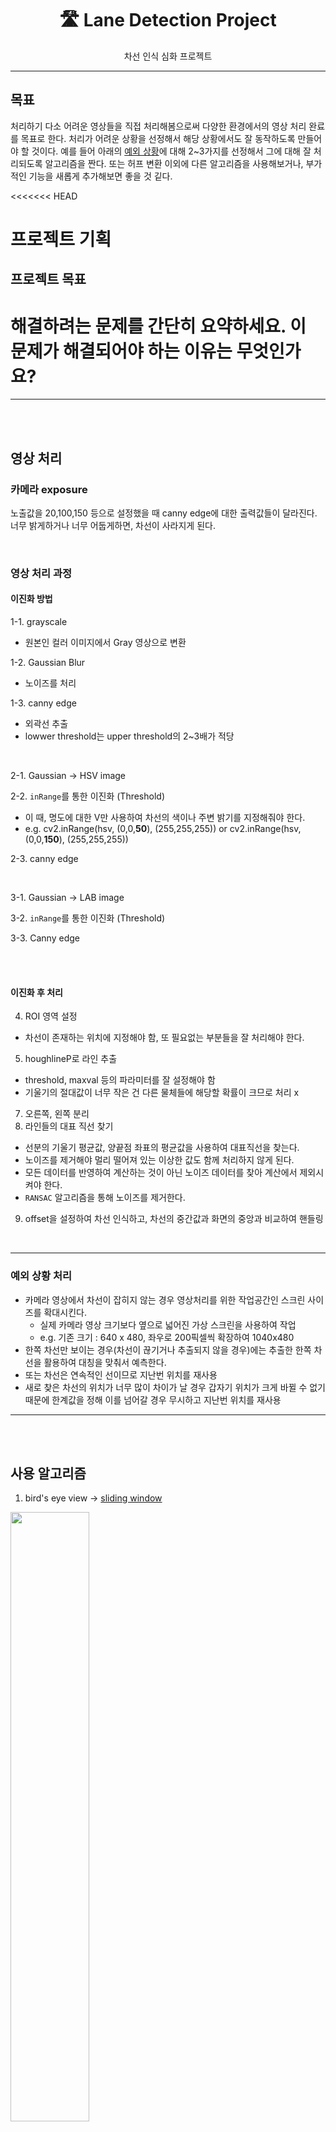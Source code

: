 <div align="center">

# 🛣️ Lane Detection Project

차선 인식 심화 프로젝트

</div>

---

## 목표

처리하기 다소 어려운 영상들을 직접 처리해봄으로써 다양한 환경에서의 영상 처리 완료를 목표로 한다. 처리가 어려운 상황을 선정해서 해당 상황에서도 잘 동작하도록 만들어야 할 것이다. 예를 들어 아래의 [예외 상황](https://github.com/dkssud8150/LaneDetectpjt/edit/jhyoon/README.md#%EC%98%88%EC%99%B8-%EC%83%81%ED%99%A9-%EC%B2%98%EB%A6%AC)에 대해 2~3가지를 선정해서 그에 대해 잘 처리되도록 알고리즘을 짠다. 또는 허프 변환 이외에 다른 알고리즘을 사용해보거나, 부가적인 기능을 새롭게 추가해보면 좋을 것 깉다.

<<<<<<< HEAD
# 프로젝트 기획

## 프로젝트 목표
해결하려는 문제를 간단히 요약하세요. 이 문제가 해결되어야 하는 이유는 무엇인가요?
=======
---

<br>

<br>

## 영상 처리

### 카메라 exposure 
노출값을 20,100,150 등으로 설정했을 때 canny edge에 대한 출력값들이 달라진다. 너무 밝게하거나 너무 어둡게하면, 차선이 사라지게 된다. 

<br>

### 영상 처리 과정

#### 이진화 방법

1-1. grayscale
- 원본인 컬러 이미지에서 Gray 영상으로 변환

1-2. Gaussian Blur
- 노이즈를 처리

1-3. canny edge
  - 외곽선 추출
  - lowwer threshold는 upper threshold의 2~3배가 적당

<br>

2-1. Gaussian -\> HSV image 

2-2. `inRange`를 통한 이진화 (Threshold)
  - 이 때, 명도에 대한 V만 사용하여 차선의 색이나 주변 밝기를 지정해줘야 한다.
  - e.g. cv2.inRange(hsv, (0,0,**50**), (255,255,255)) or cv2.inRange(hsv, (0,0,**150**), (255,255,255))

2-3. canny edge

<br>

3-1. Gaussian -\> LAB image

3-2. `inRange`를 통한 이진화 (Threshold)

3-3. Canny edge

<br>

<br>

#### 이진화 후 처리

4. ROI 영역 설정
  - 차선이 존재하는 위치에 지정해야 함, 또 필요없는 부분들을 잘 처리해야 한다.
5. houghlineP로 라인 추출 
  - threshold, maxval 등의 파라미터를 잘 설정해야 함
  - 기울기의 절대값이 너무 작은 건 다른 물체들에 해당할 확률이 크므로 처리 x
7. 오른쪽, 왼쪽 분리
8. 라인들의 대표 직선 찾기
  - 선분의 기울기 평균값, 양끝점 좌표의 평균값을 사용하여 대표직선을 찾는다.
  - 노이즈를 제거해야 멀리 떨어져 있는 이상한 값도 함께 처리하지 않게 된다.
  - 모든 데이터를 반영하여 계산하는 것이 아닌 노이즈 데이터를 찾아 계산에서 제외시켜야 한다.
  - `RANSAC` 알고리즘을 통해 노이즈를 제거한다.
9. offset을 설정하여 차선 인식하고, 차선의 중간값과 화면의 중앙과 비교하여 핸들링

<br>

---

### 예외 상황 처리

- 카메라 영상에서 차선이 잡히지 않는 경우 영상처리를 위한 작업공간인 스크린 사이즈를 확대시킨다.
  - 실제 카메라 영상 크기보다 옆으로 넓어진 가상 스크린을 사용하여 작업
  - e.g. 기존 크기 : 640 x 480, 좌우로 200픽셀씩 확장하여 1040x480
- 한쪽 차선만 보이는 경우(차선이 끊기거나 추출되지 않을 경우)에는 추출한 한쪽 차선을 활용하여 대칭을 맞춰서 예측한다.
- 또는 차선은 연속적인 선이므로 지난번 위치를 재사용
- 새로 찾은 차선의 위치가 너무 많이 차이가 날 경우 갑자기 위치가 크게 바뀔 수 없기 때문에 한계값을 정해 이를 넘어갈 경우 무시하고 지난번 위치를 재사용

---

<br>

<br>

## 사용 알고리즘

1. bird's eye view -\> [sliding window](https://www.google.com/url?sa=i&url=https%3A%2F%2Fwww.mdpi.com%2F1424-8220%2F19%2F14%2F3166&psig=AOvVaw3dgcm4vjtKvEwXFY-1ojXB&ust=1649769511140000&source=images&cd=vfe&ved=0CAsQjhxqFwoTCJjaxPGRjPcCFQAAAAAdAAAAABAJ)

<img src="https://www.mdpi.com/sensors/sensors-19-03166/article_deploy/html/images/sensors-19-03166-g012.png" width="50%">

2. Hough transform + **RANSAC**

<img src="https://ars.els-cdn.com/content/image/1-s2.0-S0045790620305085-gr1.jpg" width="50%">
<img src="https://user-images.githubusercontent.com/33013780/162755205-554cf4b9-cc64-40a8-b084-8854fbfb184b.png" width="40%">

3. [Deep learnging](https://encrypted-tbn0.gstatic.com/images?q=tbn:ANd9GcTMCl79-Jxmus3idtZDypeyTOc4ss5H96VjsQ&usqp=CAU) + RANSAC 

<img src="https://encrypted-tbn0.gstatic.com/images?q=tbn:ANd9GcTMCl79-Jxmus3idtZDypeyTOc4ss5H96VjsQ&usqp=CAU">

- [instance segmentation](https://www.google.com/url?sa=i&url=https%3A%2F%2Fpaperswithcode.com%2Fpaper%2Ftowards-end-to-end-lane-detection-an-instance&psig=AOvVaw3dgcm4vjtKvEwXFY-1ojXB&ust=1649769511140000&source=images&cd=vfe&ved=0CAsQjhxqFwoTCJjaxPGRjPcCFQAAAAAdAAAAABAy)


4. [V-ROI](https://github.com/Yeowoolee/OpenCV-Lane-Detection)

<img src="https://user-images.githubusercontent.com/33013780/162750624-38287654-3b98-4132-a8ed-d54cf0672087.png" width="300px"> 
<img src="https://user-images.githubusercontent.com/33013780/162751237-760413eb-4d25-44b7-8c8e-f6c69a116dac.png" width="300px">


- https://yeowool0217.tistory.com/558?category=803755

<br>

<br>
>>>>>>> 1da6715f5a9b2017b41b2d03dc9e15ce55bb72e0

## 프로젝트에 사용한 알고리즘
프로젝트에 사용한 알고리즘과 이 알고리즘을 선택한 이유는 무엇인가요?

<br>

# 프로젝트 결과

## 최종 결과

프로젝트 결과에 대해 사진, 코드 모두 첨부해도 좋아요! 자유롭게 결과를 설명해주세요. 

## 협업 과정

팀원과 어떻게 협업하였나요?

## 이슈사항

프로젝트를 하면서 가장 어려웠던 부분은 무엇이었나요?

<br>

# 향후 작업 및 소감(선택)

프로젝트가 끝난 이후에도 더 작업을 진행한다면 어떤 부분들을 할 예정인가요?

<br>

<br>

---

- 개발 언어

<code><img alt = "3.1 Python" height="20" src="https://cdn.icon-icons.com/icons2/2415/PNG/512/c_original_logo_icon_146611.png"> C++ </code> 
